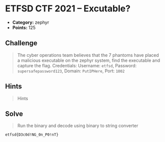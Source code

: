 # ETFSD CTF 2021 – Excutable?

* **Category:** zephyr
* **Points:** 125

## Challenge

> The cyber operations team believes that the 7 phantoms have placed a malicious executable on the zephyr system, find the executable and capture the flag. 
> Credentials: Username: `etfsd`, Password: `supersafepassword123`, Domain: `PutIPHere`, Port: `1002`

## Hints

> Hints

## Solve

> Run the binary and decode using binary to string converter

```
etfsd{D3c0d!NG_0n_P0!nT}
```
